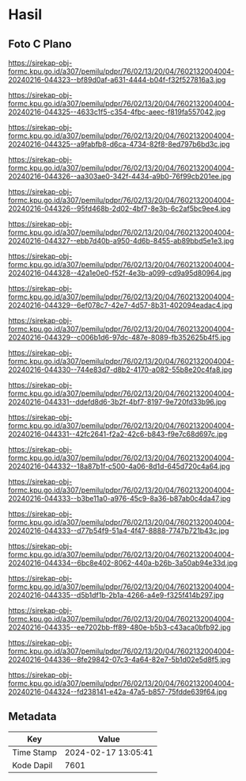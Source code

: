 # Hasil

## Foto C Plano

https://sirekap-obj-formc.kpu.go.id/a307/pemilu/pdpr/76/02/13/20/04/7602132004004-20240216-044323--bf89d0af-a631-4444-b04f-f32f527816a3.jpg

https://sirekap-obj-formc.kpu.go.id/a307/pemilu/pdpr/76/02/13/20/04/7602132004004-20240216-044325--4633c1f5-c354-4fbc-aeec-f819fa557042.jpg

https://sirekap-obj-formc.kpu.go.id/a307/pemilu/pdpr/76/02/13/20/04/7602132004004-20240216-044325--a9fabfb8-d6ca-4734-82f8-8ed797b6bd3c.jpg

https://sirekap-obj-formc.kpu.go.id/a307/pemilu/pdpr/76/02/13/20/04/7602132004004-20240216-044326--aa303ae0-342f-4434-a9b0-76f99cb201ee.jpg

https://sirekap-obj-formc.kpu.go.id/a307/pemilu/pdpr/76/02/13/20/04/7602132004004-20240216-044326--95fd468b-2d02-4bf7-8e3b-6c2af5bc9ee4.jpg

https://sirekap-obj-formc.kpu.go.id/a307/pemilu/pdpr/76/02/13/20/04/7602132004004-20240216-044327--ebb7d40b-a950-4d6b-8455-ab89bbd5e1e3.jpg

https://sirekap-obj-formc.kpu.go.id/a307/pemilu/pdpr/76/02/13/20/04/7602132004004-20240216-044328--42a1e0e0-f52f-4e3b-a099-cd9a95d80964.jpg

https://sirekap-obj-formc.kpu.go.id/a307/pemilu/pdpr/76/02/13/20/04/7602132004004-20240216-044329--6ef078c7-42e7-4d57-8b31-402094eadac4.jpg

https://sirekap-obj-formc.kpu.go.id/a307/pemilu/pdpr/76/02/13/20/04/7602132004004-20240216-044329--c006b1d6-97dc-487e-8089-fb352625b4f5.jpg

https://sirekap-obj-formc.kpu.go.id/a307/pemilu/pdpr/76/02/13/20/04/7602132004004-20240216-044330--744e83d7-d8b2-4170-a082-55b8e20c4fa8.jpg

https://sirekap-obj-formc.kpu.go.id/a307/pemilu/pdpr/76/02/13/20/04/7602132004004-20240216-044331--ddefd8d6-3b2f-4bf7-8197-9e720fd33b96.jpg

https://sirekap-obj-formc.kpu.go.id/a307/pemilu/pdpr/76/02/13/20/04/7602132004004-20240216-044331--42fc2641-f2a2-42c6-b843-f9e7c68d697c.jpg

https://sirekap-obj-formc.kpu.go.id/a307/pemilu/pdpr/76/02/13/20/04/7602132004004-20240216-044332--18a87b1f-c500-4a06-8d1d-645d720c4a64.jpg

https://sirekap-obj-formc.kpu.go.id/a307/pemilu/pdpr/76/02/13/20/04/7602132004004-20240216-044333--b3be11a0-a976-45c9-8a36-b87ab0c4da47.jpg

https://sirekap-obj-formc.kpu.go.id/a307/pemilu/pdpr/76/02/13/20/04/7602132004004-20240216-044333--d77b54f9-51a4-4f47-8888-7747b721b43c.jpg

https://sirekap-obj-formc.kpu.go.id/a307/pemilu/pdpr/76/02/13/20/04/7602132004004-20240216-044334--6bc8e402-8062-440a-b26b-3a50ab94e33d.jpg

https://sirekap-obj-formc.kpu.go.id/a307/pemilu/pdpr/76/02/13/20/04/7602132004004-20240216-044335--d5b1df1b-2b1a-4266-a4e9-f325f414b297.jpg

https://sirekap-obj-formc.kpu.go.id/a307/pemilu/pdpr/76/02/13/20/04/7602132004004-20240216-044335--ee7202bb-ff89-480e-b5b3-c43aca0bfb92.jpg

https://sirekap-obj-formc.kpu.go.id/a307/pemilu/pdpr/76/02/13/20/04/7602132004004-20240216-044336--8fe29842-07c3-4a64-82e7-5b1d02e5d8f5.jpg

https://sirekap-obj-formc.kpu.go.id/a307/pemilu/pdpr/76/02/13/20/04/7602132004004-20240216-044324--fd238141-e42a-47a5-b857-75fdde639f64.jpg


## Metadata

| Key        | Value               |
| ---------- | ------------------- |
| Time Stamp | 2024-02-17 13:05:41 |
| Kode Dapil | 7601                |



